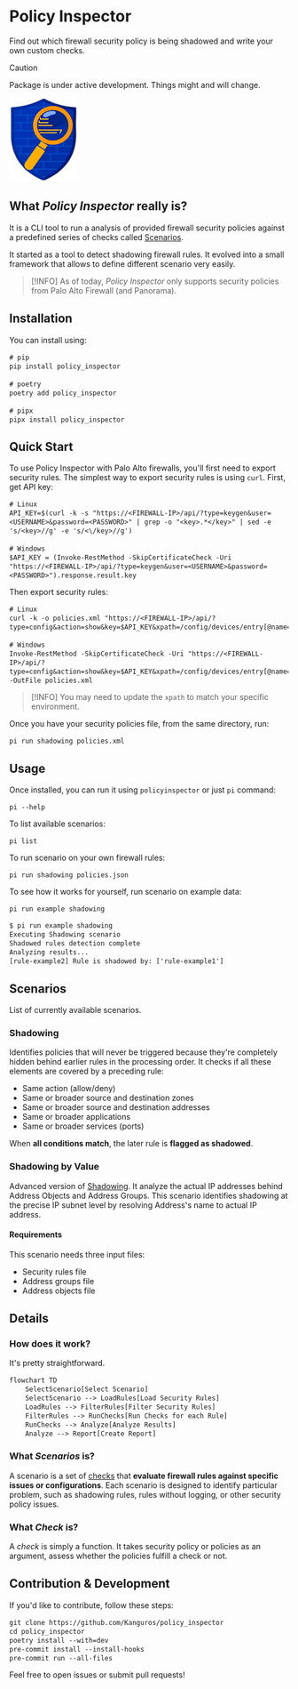 # Policy Inspector

Find out which firewall security policy is being shadowed and write
your own custom checks.

> [!CAUTION]
> Package is under active development. Things might and will change.

![logo.png](logo.png)

## What _Policy Inspector_ really is?

It is a CLI tool to run a analysis of provided firewall security
policies against a predefined series of checks
called [Scenarios](#scenarios).

It started as a tool to detect shadowing firewall rules. It evolved
into a small framework that allows to define different scenario very
easily.

> [!INFO]
> As of today, _Policy Inspector_ only supports security policies
> from Palo Alto Firewall (and Panorama).

## Installation

You can install using:

```shell
# pip
pip install policy_inspector

# poetry
poetry add policy_inspector

# pipx
pipx install policy_inspector
```

## Quick Start

To use Policy Inspector with Palo Alto firewalls, you'll first
need to export security rules. The simplest way to export security
rules is using `curl`. First, get API key:

```shell
# Linux
API_KEY=$(curl -k -s "https://<FIREWALL-IP>/api/?type=keygen&user=<USERNAME>&password=<PASSWORD>" | grep -o "<key>.*</key>" | sed -e 's/<key>//g' -e 's/<\/key>//g')

# Windows
$API_KEY = (Invoke-RestMethod -SkipCertificateCheck -Uri "https://<FIREWALL-IP>/api/?type=keygen&user=<USERNAME>&password=<PASSWORD>").response.result.key
```

Then export security rules:

```shell
# Linux
curl -k -o policies.xml "https://<FIREWALL-IP>/api/?type=config&action=show&key=$API_KEY&xpath=/config/devices/entry[@name='localhost.localdomain']/vsys/entry[@name='vsys1']/rulebase/security"

# Windows
Invoke-RestMethod -SkipCertificateCheck -Uri "https://<FIREWALL-IP>/api/?type=config&action=show&key=$API_KEY&xpath=/config/devices/entry[@name='localhost.localdomain']/vsys/entry[@name='vsys1']/rulebase/security" -OutFile policies.xml
```

> [!INFO]
> You may need to update the `xpath` to match your specific
> environment.

Once you have your security policies file, from the same directory,
run:

```shell
pi run shadowing policies.xml
```

## Usage

Once installed, you can run it using `policyinspector` or just `pi`
command:

```shell
pi --help
```

To list available scenarios:

```shell
pi list
```

To run scenario on your own firewall rules:

```shell
pi run shadowing policies.json
```

To see how it works for yourself, run scenario on example data:

```shell
pi run example shadowing
```

```shell
$ pi run example shadowing
Executing Shadowing scenario
Shadowed rules detection complete
Analyzing results...
[rule-example2] Rule is shadowed by: ['rule-example1']

```

## Scenarios

List of currently available scenarios.

### Shadowing

Identifies policies that will never be triggered because they're
completely hidden behind earlier rules in the processing order.
It checks if all these elements are covered by a preceding rule:

- Same action (allow/deny)
- Same or broader source and destination zones
- Same or broader source and destination addresses
- Same or broader applications
- Same or broader services (ports)

When **all conditions match**, the later rule is **flagged as
shadowed**.

### Shadowing by Value

Advanced version of [Shadowing](#shadowing). It analyze the
actual IP addresses behind Address Objects and Address Groups. This scenario identifies
shadowing at the precise IP subnet level by resolving Address's
name to actual IP address.

#### Requirements

This scenario needs three input files:

- Security rules file
- Address groups file
- Address objects file

## Details

### How does it work?

It's pretty straightforward.

```mermaid
flowchart TD
    SelectScenario[Select Scenario]
    SelectScenario --> LoadRules[Load Security Rules]
    LoadRules --> FilterRules[Filter Security Rules]
    FilterRules --> RunChecks[Run Checks for each Rule]
    RunChecks --> Analyze[Analyze Results]
    Analyze --> Report[Create Report]
```

### What _Scenarios_ is?

A scenario is a set of [checks](#what-_check_-is) that **evaluate firewall rules
against
specific issues or configurations**. Each scenario is designed to
identify particular problem, such as shadowing rules, rules without
logging, or other security policy issues.

### What _Check_ is?

A _check_ is simply a function. It takes security policy or policies
as an argument, assess whether the policies fulfill a check or not.

## Contribution & Development

If you'd like to contribute, follow these steps:

```shell
git clone https://github.com/Kanguros/policy_inspector
cd policy_inspector
poetry install --with=dev
pre-commit install --install-hooks
pre-commit run --all-files
```

Feel free to open issues or submit pull requests!
